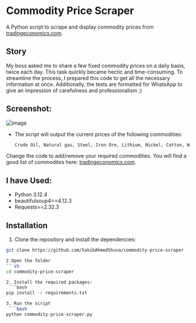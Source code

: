 # Commodity Price Scraper

A Python script to scrape and display commodity prices from [tradingeconomics.com](https://tradingeconomics.com/commodities).

## Story

My boss asked me to share a few fixed commodity prices on a daily basis, twice each day. This task quickly became hectic and time-consuming. To streamline the process, I prepared this code to get all the necessary information at once. Additionally, the texts are formatted for WhatsApp to give an impression of carefulness and professionalism ;)

## Screenshot:
![image](https://github.com/SakibAhmedShuva/commodity-price-scraper/assets/126283947/2bfbd34b-5bee-451f-9cb0-d86c7a2386f8)

- The script will output the current prices of the following commodities:
  ```sh
  Crude Oil, Natural gas, Steel, Iron Ore, Lithium, Nickel, Cotton, Wool

Change the code to add/remove your required commodities. You will find a good list of commodites here: [tradingeconomics.com](https://tradingeconomics.com/commodities).

## I have Used:

- Python 3.12.4
- beautifulsoup4==4.12.3
- Requests==2.32.3

## Installation

1. Clone the repository and install the dependencies:

  ```sh
  git clone https://github.com/SakibAhmedShuva/commodity-price-scraper

2.Open the folder
  ```sh
  cd commodity-price-scraper

2. Install the required packages:
   ```bash
pip install -r requirements.txt

3. Run the script
   ```bash
python commodity-price-scraper.py
